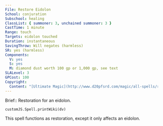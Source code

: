 ```yaml
---
File: Restore Eidolon
School: conjuration
Subschool: healing
ClassList: { summoner: 3, unchained summoner: 3 }
CastTime: 1 minute
Range: touch
Targets: eidolon touched
Duration: instantaneous
SavingThrow: Will negates (harmless)
SR: yes (harmless)
Components:
  V: yes
  S: yes
  M: diamond dust worth 100 gp or 1,000 gp, see text
SLALevel: 3
GPCost: 100
Copyright:
  Content: "[Ultimate Magic](http://www.d20pfsrd.com/magic/all-spells/r/restore-eidolon)"
---
```

Brief:: Restoration for an eidolon.

```dataviewjs
customJS.Spell.printWiki(dv)
```

This spell functions as restoration, except it only affects an eidolon.
